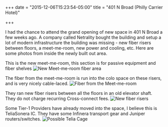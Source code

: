 +++
date = "2015-12-06T15:23:54-05:00"
title = "401 N Broad (Philly Carrier Hotel)"

+++

I had the chance to attend the grand opening of new space in 401 N Broad a few weeks ago. A company called Netrality bought the building and setup
a lot of modern infrastructure the building was missing - new fiber risers between floors, a meet-me-room, new power and cooling, etc.
Here are some photos from inside the newly built out area.

This is the new meet-me-room, this section is for passive equipment and fiber shelves
![New Meet-me-room fiber area][mmr]

The fiber from the meet-me-room is run into the colo space on these risers, and is very nicely cable-laced.
![Fiber from the Meet-me-room][fiber]

They ran new fiber risers between all the floors in an old elevator shaft. They do not charge recurring Cross-connect fees.
![New fiber risers][risers]

Some Tier-1 Providers have already moved into the space, I believe this is TeliaSonera IC. They have some Infinera transport gear and Juniper routers/switches.
![Possible Telia Cage][telia]


[mmr]: /images/401nbroad/mmr.JPG
[fiber]: /images/401nbroad/fiber.JPG
[risers]: /images/401nbroad/risers.JPG
[telia]: /images/401nbroad/cage.JPG
